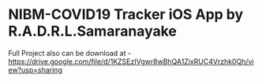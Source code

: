 # NIBM-COVID19 Tracker iOS App by R.A.D.R.L.Samaranayake

Full Project also can be download at - https://drive.google.com/file/d/1KZSEzIVgwr8wBhQA1ZixRUC4Vrzhk0Qh/view?usp=sharing
